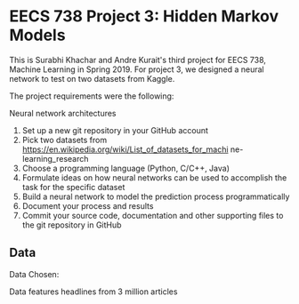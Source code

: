 # EECS 738 Project 3: Hidden Markov Models

This is Surabhi Khachar and Andre Kurait's third project for EECS 738, Machine Learning in Spring 2019. For project 3, we designed a neural network to test on two datasets from Kaggle. 

The project requirements were the following:

Neural network architectures
1. Set up a new git repository in your GitHub account
2. Pick two datasets from
https://en.wikipedia.org/wiki/List_of_datasets_for_machi
ne-learning_research
3. Choose a programming language (Python, C/C++, Java)
4. Formulate ideas on how neural networks can be used to
accomplish the task for the specific dataset
5. Build a neural network to model the prediction process
programmatically
6. Document your process and results
7. Commit your source code, documentation and other
supporting files to the git repository in GitHub

## Data
Data Chosen:

Data features headlines from 3 million articles
